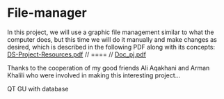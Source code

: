 # File-manager
In this project, we will use a graphic file management similar to what the computer does, but this time we will do it manually and make changes as desired, which is described in the following PDF along with its concepts:
[DS-Project-Resources.pdf](https://github.com/M-Amin-Kiani/File-manager/files/11222891/DS-Project-Resources.pdf) //
==== //
[Doc_pj.pdf](https://github.com/M-Amin-Kiani/File-manager/files/11222892/Doc_pj.pdf)



Thanks to the cooperation of my good friends Ali Aqakhani and Arman Khalili who were involved in making this interesting project...

QT GU with database
